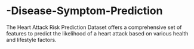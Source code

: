 # -Disease-Symptom-Prediction
The Heart Attack Risk Prediction Dataset offers a comprehensive set of features to predict the likelihood of a heart attack based on various health and lifestyle factors. 
